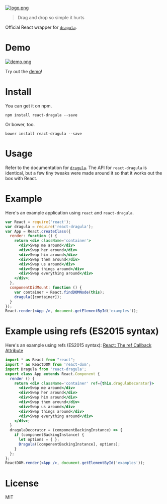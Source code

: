 [![logo.png][3]][2]

> Drag and drop so simple it hurts

Official React wrapper for [`dragula`][4].

# Demo

[![demo.png][1]][2]

Try out the [demo][2]!

# Install

You can get it on npm.

```shell
npm install react-dragula --save
```

Or bower, too.

```shell
bower install react-dragula --save
```

# Usage

Refer to the documentation for [`dragula`][4]. The API for `react-dragula` is identical, but a few tiny tweaks were made around it so that it works out the box with React.

# Example

Here's an example application using `react` and `react-dragula`.

```jsx
var React = require('react');
var dragula = require('react-dragula');
var App = React.createClass({
  render: function () {
    return <div className='container'>
      <div>Swap me around</div>
      <div>Swap her around</div>
      <div>Swap him around</div>
      <div>Swap them around</div>
      <div>Swap us around</div>
      <div>Swap things around</div>
      <div>Swap everything around</div>
    </div>;
  },
  componentDidMount: function () {
    var container = React.findDOMNode(this);
    dragula([container]);
  }
});
React.render(<App />, document.getElementById('examples'));
```

# Example using refs (ES2015 syntax)

Here's an example using refs (ES2015 syntax):  [React: The ref Callback Attribute](https://facebook.github.io/react/docs/more-about-refs.html#the-ref-callback-attribute)

```jsx
import * as React from "react";
import * as ReactDOM from 'react-dom';
import Dragula from 'react-dragula';
export class App extends React.Component {
  render () {
    return <div className='container' ref={this.dragulaDecorator}>
      <div>Swap me around</div>
      <div>Swap her around</div>
      <div>Swap him around</div>
      <div>Swap them around</div>
      <div>Swap us around</div>
      <div>Swap things around</div>
      <div>Swap everything around</div>
    </div>;
  }
  dragulaDecorator = (componentBackingInstance) => {
    if (componentBackingInstance) {
      let options = { };
      Dragula([componentBackingInstance], options);
    }
  };
};
ReactDOM.render(<App />, document.getElementById('examples'));
```

# License

MIT

[1]: https://github.com/bevacqua/react-dragula/blob/master/resources/demo.png
[2]: http://bevacqua.github.io/react-dragula/
[3]: https://github.com/bevacqua/react-dragula/blob/master/resources/logo.png
[4]: https://github.com/bevacqua/dragula
